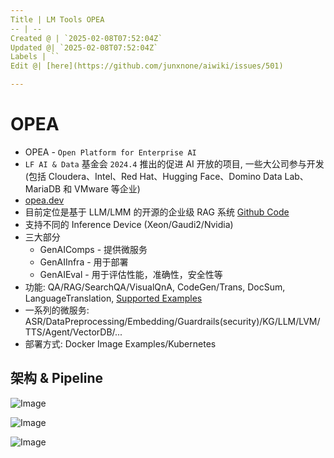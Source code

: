 ```yaml
---
Title | LM Tools OPEA
-- | --
Created @ | `2025-02-08T07:52:04Z`
Updated @| `2025-02-08T07:52:04Z`
Labels | ``
Edit @| [here](https://github.com/junxnone/aiwiki/issues/501)

---
```

# OPEA
 
- OPEA - `Open Platform for Enterprise AI` 
- `LF AI & Data` 基金会 `2024.4` 推出的促进 AI 开放的项目, 一些大公司参与开发 (包括 Cloudera、Intel、Red Hat、Hugging Face、Domino Data Lab、MariaDB 和 VMware 等企业)
-  [opea.dev](https://opea.dev/)
- 目前定位是基于 LLM/LMM 的开源的企业级 RAG 系统 [Github Code](https://github.com/opea-project)
- 支持不同的 Inference Device (Xeon/Gaudi2/Nvidia)
- 三大部分
  - GenAIComps - 提供微服务
  - GenAIInfra - 用于部署
  - GenAIEval - 用于评估性能，准确性，安全性等 
- 功能: QA/RAG/SearchQA/VisualQnA, CodeGen/Trans, DocSum, LanguageTranslation, [Supported Examples](https://opea-project.github.io/latest/GenAIExamples/supported_examples.html)
- 一系列的微服务: ASR/DataPreprocessing/Embedding/Guardrails(security)/KG/LLM/LVM/TTS/Agent/VectorDB/...
- 部署方式: Docker Image Examples/Kubernetes 



## 架构 & Pipeline



![Image](https://github.com/user-attachments/assets/7abbb352-fe60-4831-83f0-169ea425b97d)



![Image](https://github.com/user-attachments/assets/b74e1c3c-eb3d-4e86-a756-88a5b4899469)



![Image](https://github.com/user-attachments/assets/a1d47111-6769-44eb-be29-b2be4fa4a93d)




